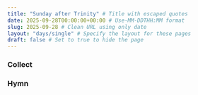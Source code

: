 ```yaml
---
title: "Sunday after Trinity" # Title with escaped quotes
date: 2025-09-28T00:00:00+00:00 # Use-MM-DDTHH:MM format
slug: 2025-09-28 # Clean URL using only date
layout: "days/single" # Specify the layout for these pages
draft: false # Set to true to hide the page
---
```


### Collect


### Hymn